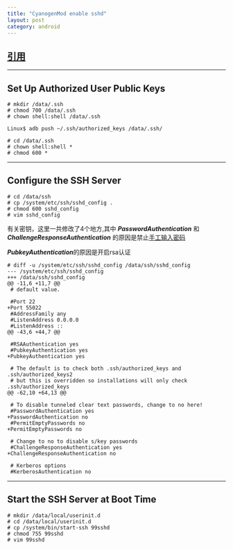 ```yaml
---
title: "CyanogenMod enable sshd"
layout: post
category: android
---
```


## [引用](http://cromwell-intl.com/technical/samsung-galaxy/ssh.html)

---

## Set Up Authorized User Public Keys

```
# mkdir /data/.ssh
# chmod 700 /data/.ssh
# chown shell:shell /data/.ssh 
```

```
Linux$ adb push ~/.ssh/authorized_keys /data/.ssh/ 
```

```
# cd /data/.ssh
# chown shell:shell *
# chmod 600 * 
```

---

## Configure the SSH Server

```
# cd /data/ssh
# cp /system/etc/ssh/sshd_config .
# chmod 600 sshd_config
# vim sshd_config 
```

有关密钥，这里一共修改了4个地方,其中 ***PasswordAuthentication*** 和 ***ChallengeResponseAuthentication*** 的原因是禁止[手工输入密码](https://blog.tankywoo.com/linux/2013/09/14/ssh-passwordauthentication-vs-challengeresponseauthentication.html)

***PubkeyAuthentication***的原因是开启rsa认证

```
# diff -u /system/etc/ssh/sshd_config /data/ssh/sshd_config                                            
--- /system/etc/ssh/sshd_config
+++ /data/ssh/sshd_config
@@ -11,6 +11,7 @@
 # default value.
 
 #Port 22
+Port 55022
 #AddressFamily any
 #ListenAddress 0.0.0.0
 #ListenAddress ::
@@ -43,6 +44,7 @@
 
 #RSAAuthentication yes
 #PubkeyAuthentication yes
+PubkeyAuthentication yes
 
 # The default is to check both .ssh/authorized_keys and .ssh/authorized_keys2
 # but this is overridden so installations will only check .ssh/authorized_keys
@@ -62,10 +64,13 @@
 
 # To disable tunneled clear text passwords, change to no here!
 #PasswordAuthentication yes
+PasswordAuthentication no
 #PermitEmptyPasswords no
+PermitEmptyPasswords no
 
 # Change to no to disable s/key passwords
 #ChallengeResponseAuthentication yes
+ChallengeResponseAuthentication no
 
 # Kerberos options
 #KerberosAuthentication no
```

---

## Start the SSH Server at Boot Time

```
# mkdir /data/local/userinit.d
# cd /data/local/userinit.d
# cp /system/bin/start-ssh 99sshd
# chmod 755 99sshd
# vim 99sshd 
```
